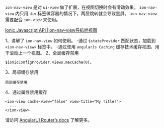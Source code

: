 `ion-nav-view` 是对 `ui-view` 做了扩展，在视图切换时会有滑动效果。
`ion-nav-view` 内只用 `div` 标签做容器的情况下，两层跳转就会导致黑屏。
`ion-nav-view` 需要配合 `ion-view` 来使用。

[Ionic Javascript APi |ion-nav-view导航栏视图]( http://ngionic.com/2014/12/ionic-javascript-api-ion-nav-view%E5%AF%BC%E8%88%AA%E6%A0%8F%E8%A7%86%E5%9B%BE/)

1、讲解了 `ion-nav-view` 如何使用。
     -通过 `$stateProvider` 匹配状态，加载到 `<ion-nav-view>` 标签中。
     -通过使用 `angularJs Caching` 缓存技术缓存视图，用于滚动上一个视图。
2、全局缓存禁用
```
$ionicConfigProvider.views.maxCache(0);
```
3、局部缓存禁用
```
局部缓存禁用
```
4、通过属性禁用缓存
```
<ion-view cache-view="false" view-title="My Title!">
  ...
</ion-view>
```

请访问 [AngularUI Router’s docs](https://github.com/angular-ui/ui-router/wiki) 了解更多。